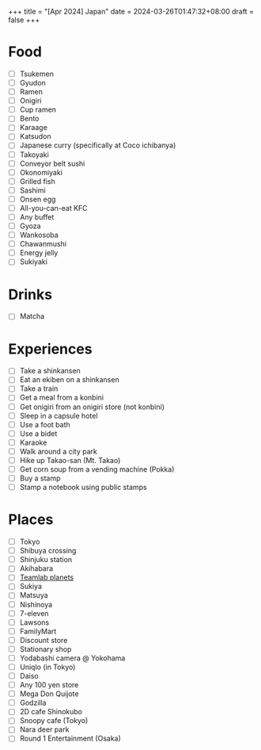 +++
title = "[Apr 2024] Japan"
date = 2024-03-26T01:47:32+08:00
draft = false
+++

# Food

- [ ] Tsukemen
- [ ] Gyudon
- [ ] Ramen
- [ ] Onigiri
- [ ] Cup ramen
- [ ] Bento
- [ ] Karaage
- [ ] Katsudon
- [ ] Japanese curry (specifically at Coco ichibanya)
- [ ] Takoyaki
- [ ] Conveyor belt sushi
- [ ] Okonomiyaki
- [ ] Grilled fish
- [ ] Sashimi
- [ ] Onsen egg
- [ ] All-you-can-eat KFC
- [ ] Any buffet
- [ ] Gyoza
- [ ] Wankosoba
- [ ] Chawanmushi
- [ ] Energy jelly
- [ ] Sukiyaki

# Drinks

- [ ] Matcha 
# Experiences

- [ ] Take a shinkansen
- [ ] Eat an ekiben on a shinkansen
- [ ] Take a train
- [ ] Get a meal from a konbini
- [ ] Get onigiri from an onigiri store (not konbini)
- [ ] Sleep in a capsule hotel
- [ ] Use a foot bath
- [ ] Use a bidet
- [ ] Karaoke
- [ ] Walk around a city park
- [ ] Hike up Takao-san (Mt. Takao)
- [ ] Get corn soup from a vending machine (Pokka)
- [ ] Buy a stamp
- [ ] Stamp a notebook using public stamps
# Places

- [ ] Tokyo
- [ ] Shibuya crossing
- [ ] Shinjuku station
- [ ] Akihabara
- [ ] [Teamlab planets](https://www.teamlab.art/e/planets/)
- [ ] Sukiya
- [ ] Matsuya
- [ ] Nishinoya
- [ ] 7-eleven
- [ ] Lawsons
- [ ] FamilyMart
- [ ] Discount store
- [ ] Stationary shop
- [ ] Yodabashi camera @ Yokohama
- [ ] Uniqlo (in Tokyo)
- [ ] Daiso
- [ ] Any 100 yen store
- [ ] Mega Don Quijote
- [ ] Godzilla
- [ ] 2D cafe Shinokubo
- [ ] Snoopy cafe (Tokyo)
- [ ] Nara deer park
- [ ] Round 1 Entertainment (Osaka)